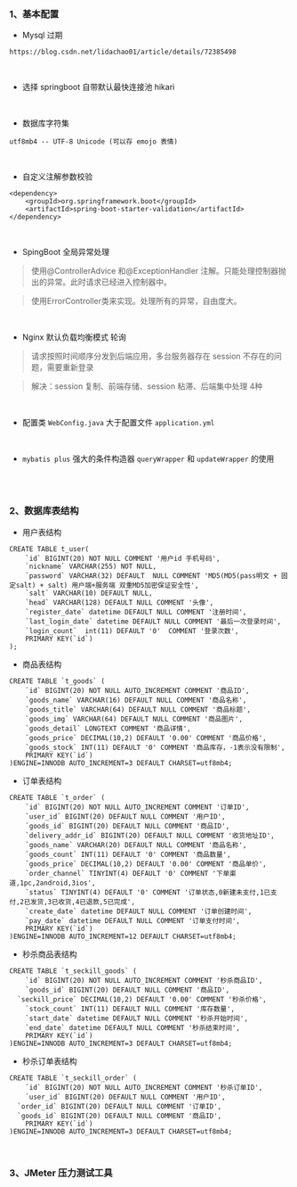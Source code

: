### 1、基本配置
* Mysql 过期
```
https://blog.csdn.net/lidachao01/article/details/72385498
```
<br> 

* 选择 springboot 自带默认最快连接池 hikari 

<br> 

* 数据库字符集
```
utf8mb4 -- UTF-8 Unicode (可以存 emojo 表情)
```
<br> 

* 自定义注解参数校验
```
<dependency>
    <groupId>org.springframework.boot</groupId>
    <artifactId>spring-boot-starter-validation</artifactId>
</dependency>
```
<br> 

* SpingBoot 全局异常处理

> 使用@ControllerAdvice 和@ExceptionHandler 注解。只能处理控制器抛出的异常。此时请求已经进入控制器中。

> 使用ErrorController类来实现。处理所有的异常，自由度大。 
 
<br> 

* Nginx 默认负载均衡模式 轮询
> 请求按照时间顺序分发到后端应用，多台服务器存在 session 不存在的问题，需要重新登录

> 解决：session 复制、前端存储、session 粘滞、后端集中处理 4种  

<br> 

* 配置类 `WebConfig.java` 大于配置文件 `application.yml`
<br>

* `mybatis plus` 强大的条件构造器 `queryWrapper` 和 `updateWrapper` 的使用
<br> 
<br> 

### 2、数据库表结构
* 用户表结构
```
CREATE TABLE t_user(
	`id` BIGINT(20) NOT NULL COMMENT '用户id 手机号码',
	`nickname` VARCHAR(255) NOT NULL,
	`password` VARCHAR(32) DEFAULT  NULL COMMENT 'MD5(MD5(pass明文 + 固定salt) + salt) 用户端+服务端 双重MD5加密保证安全性',
	`salt` VARCHAR(10) DEFAULT NULL,
	`head` VARCHAR(128) DEFAULT NULL COMMENT '头像',
	`register_date` datetime DEFAULT NULL COMMENT '注册时间',
	`last_login_date` datetime DEFAULT NULL COMMENT '最后一次登录时间',
	`login_count`  int(11) DEFAULT '0'  COMMENT '登录次数',
	PRIMARY KEY(`id`)
);
```

* 商品表结构
```
CREATE TABLE `t_goods` (
	`id` BIGINT(20) NOT NULL AUTO_INCREMENT COMMENT '商品ID',
	`goods_name` VARCHAR(16) DEFAULT NULL COMMENT '商品名称',
	`goods_title` VARCHAR(64) DEFAULT NULL COMMENT '商品标题',
	`goods_img` VARCHAR(64) DEFAULT NULL COMMENT '商品图片',
	`goods_detail` LONGTEXT COMMENT '商品详情',
    `goods_price` DECIMAL(10,2) DEFAULT '0.00' COMMENT '商品价格',
    `goods_stock` INT(11) DEFAULT '0' COMMENT '商品库存，-1表示没有限制',
	PRIMARY KEY(`id`)
)ENGINE=INNODB AUTO_INCREMENT=3 DEFAULT CHARSET=utf8mb4;
```

* 订单表结构
```
CREATE TABLE `t_order` (
	`id` BIGINT(20) NOT NULL AUTO_INCREMENT COMMENT '订单ID',
	`user_id` BIGINT(20) DEFAULT NULL COMMENT '用户ID',
	`goods_id` BIGINT(20) DEFAULT NULL COMMENT '商品ID',
	`delivery_addr_id` BIGINT(20) DEFAULT NULL COMMENT '收货地址ID',
	`goods_name` VARCHAR(20) DEFAULT NULL COMMENT '商品名称',
	`goods_count` INT(11) DEFAULT '0' COMMENT '商品数量',
	`goods_price` DECIMAL(10,2) DEFAULT '0.00' COMMENT '商品单价',
	`order_channel` TINYINT(4) DEFAULT '0' COMMENT '下单渠道,1pc,2android,3ios',
	`status` TINYINT(4) DEFAULT '0' COMMENT '订单状态,0新建未支付,1已支付,2已发货,3已收货,4已退款,5已完成',
	`create_date` datetime DEFAULT NULL COMMENT '订单创建时间',
	`pay_date` datetime DEFAULT NULL COMMENT '订单支付时间',
	PRIMARY KEY(`id`)
)ENGINE=INNODB AUTO_INCREMENT=12 DEFAULT CHARSET=utf8mb4;
```

* 秒杀商品表结构
```
CREATE TABLE `t_seckill_goods` (
	`id` BIGINT(20) NOT NULL AUTO_INCREMENT COMMENT '秒杀商品ID',
	`goods_id` BIGINT(20) DEFAULT NULL COMMENT '商品ID',
  `seckill_price` DECIMAL(10,2) DEFAULT '0.00' COMMENT '秒杀价格',
	`stock_count` INT(11) DEFAULT NULL COMMENT '库存数量',
	`start_date` datetime DEFAULT NULL COMMENT '秒杀开始时间',
	`end_date` datetime DEFAULT NULL COMMENT '秒杀结束时间',
	PRIMARY KEY(`id`)
)ENGINE=INNODB AUTO_INCREMENT=3 DEFAULT CHARSET=utf8mb4;
```

* 秒杀订单表结构
```
CREATE TABLE `t_seckill_order` (
	`id` BIGINT(20) NOT NULL AUTO_INCREMENT COMMENT '秒杀订单ID',
	`user_id` BIGINT(20) DEFAULT NULL COMMENT '用户ID',
  `order_id` BIGINT(20) DEFAULT NULL COMMENT '订单ID',
  `goods_id` BIGINT(20) DEFAULT NULL COMMENT '商品ID',
	PRIMARY KEY(`id`)
)ENGINE=INNODB AUTO_INCREMENT=3 DEFAULT CHARSET=utf8mb4;
```
<br>

### 3、JMeter 压力测试工具



